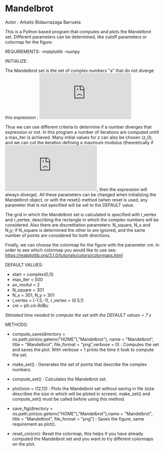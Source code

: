 # Mandelbrot
Autor : Arkaitz Bidaurrazaga Barrueta

This is a Python based program that computes and plots the Mandelbrot set. Different parameters can be determined, like cutoff parameters or colormap for the figure. 

REQUIREMENTS:
  -matplotlib
  -numpy
  
 INITIALIZE:
 
 The Mandelbrot set is the set of complex numbers "a" that do not diverge this expression :  ![](https://latex.codecogs.com/gif.latex?z_%7Bi&plus;1%7D%20%3D%20z_i%5E2%20&plus;a)
 
 Thus we can use different criteria to determine if a number diverges that expression or not. In this program a number of iterations are computed untill a max_iter is achieved. Many initial values for z can also be chosen (z_0), and we can cut the iteration defining a maximum modulus (theoretically if   ![](https://latex.codecogs.com/gif.latex?2%3C%7Cz_i%7C), then the expression will always diverge). All these parameters can be changed when initializing the Mandelbrot object, or with the reset() method (when reset is used, any parameter that is not specified will be set to the DEFAULT value.
 
 The grid in which the Mandelbrot set is calculated is specified with l_vertex and r_vertex, describing the rectangle in which the complex numbers will be considered. Also there are discretitation parameters: N_square, N_x and N_y; if N_square is determined the other to are ignored, and the same number of points are considered for both directions.
 
 Finally, we can choose the colormap for the figure with the parameter cm. In order to see which colormap you would like to use see: https://matplotlib.org/3.1.0/tutorials/colors/colormaps.html
 
 DEFAULT VALUES:
 
 - start = complex(0,0)
 - max_iter = 500
 - ax_modul = 2
 - N_square = 301
 - N_x = 301, N_y = 301
 - l_vertex = (-1.5,-1), r_vertex = (0.5,1)
 - cm = plt.cm.RdBu
 
 *Stimated time needed to compute the set with the DEFAULT values = 7 s*
 
 METHODS:
 
 - compute_save(directory = os.path.join(os.getenv("HOME"),"Mandelbrot"),
 name = "Mandelbrot", title = "Mandelbrot", file_format = "png",verbose = 0) : Computes the set and saves the plot. 
 With verbose = 1 prints the time it took to compute the set.
 
 - make_set() : Generates the set of points that describe the complex numbers.
 
 - compute_set() : Calculates the Mandelbrot set.
 
 - plot(size = (12,12) : Plots the Mandelbrot set without saving in file (size describes the size in which will be ploted in screen). make_set() and compute_set() must be called before using this method.
 
 - save_fig(directory = os.path.join(os.getenv("HOME"),"Mandelbrot"),name = "Mandelbrot", title = "Mandelbrot", file_format = "png") : Saves the figure, same requirement as plot().
 
 - reset_cm(cm): Reset the colormap, this helps if you have already computed the Mandelbrot set and you want to try different colormaps on the plot.
 
 
